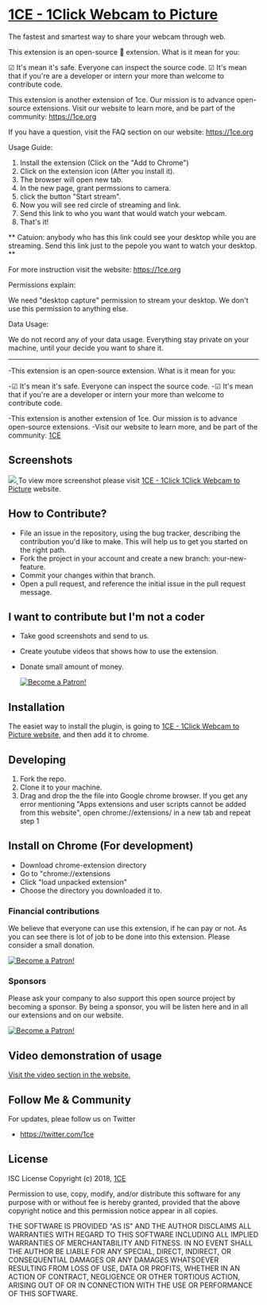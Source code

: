 # <a href="https://1ce.org/1click-stream-webcam">1CE - 1Click Webcam to Picture</a>

The fastest and smartest way to share your webcam through web.


This extension is an open-source 📰 extension. What is it mean for you:


☑ It's mean it's safe. Everyone can inspect the source code.
☑ It's mean that if you're are a developer or intern your more than welcome to contribute code.

This extension is another extension of 1ce. Our mission is to advance open-source extensions.
Visit our website to learn more, and be part of the community: https://1ce.org


If you have a question, visit the FAQ section on our website: https://1ce.org

Usage Guide:

1. Install the extension (Click on the "Add to Chrome")
2. Click on the extension icon (After you install it).
3. The browser will open new tab.
4. In the new page, grant permssions to camera.
3. click the button "Start stream".
6. Now you will see red circle of streaming and link.
7. Send this link to who you want that would watch your webcam.
8. That's it!

**  Catuion: anybody who has this link could see your desktop while you are streaming. Send this link just to the pepole you want to watch your desktop. **

For more instruction visit the website: https://1ce.org


Permissions explain:


We need "desktop capture" permission to stream your desktop.
We don't use this permission to anything else.

Data Usage:

We do not record any of your data usage. Everything stay private on your machine, until your decide you want to share it. 

---

-This extension is an open-source extension. What is it mean for you:

-☑ It's mean it's safe. Everyone can inspect the source code.
-☑ It's mean that if you're are a developer or intern your more than welcome to contribute code.

-This extension is another extension of 1ce. Our mission is to advance open-source extensions.
-Visit our website to learn more, and be part of the community: <a href="https://1ce.org">1CE</a>



## Screenshots

<a href="https://1ce.org/1click-stream-webcam">
<img src="https://1ce.org/screenshots/1click-stream-webcam-1.png" />
</a>
To view more screenshot please visit <a href="https://1ce.org">1CE - 1Click 1Click Webcam to Picture</a> website.



## How to Contribute?

* File an issue in the repository, using the bug tracker, describing the contribution you'd like to make. This will help us to get you started on the right path.
* Fork the project in your account and create a new branch: your-new-feature.
* Commit your changes within that branch.
* Open a pull request, and reference the initial issue in the pull request message.

## I want to contribute but I'm not a coder

* Take good screenshots and send to us.
* Create youtube videos that shows how to use the extension.
* Donate small amount of money.

  <a href="https://www.patreon.com/bePatron?u=5449508" >
  <img src="https://1ce.org/patreon.png" alt="Become a Patron!"></a>

## Installation

The easiet way to install the plugin, is going to [1CE - 1Click Webcam to Picture website](https://1ce.org/1click-stream-webcam), and then add it to chrome.

## Developing

1.  Fork the repo.
2.  Clone it to your machine.
3.  Drag and drop the the file into Google chrome browser.
    If you get any error mentioning "Apps extensions and user scripts cannot be added from this website", open chrome://extensions/ in a new tab and repeat step 1

## Install on Chrome (For development)

* Download chrome-extension directory
* Go to "chrome://extensions
* Click "load unpacked extension"
* Choose the directory you downloaded it to.

### Financial contributions

We believe that everyone can use this extension, if he can pay or not.
As you can see there is lot of job to be done into this extension.
Please consider a small donation.

<a href="https://www.patreon.com/bePatron?u=5449508">
<img src="https://1ce.org/patreon.png" alt="Become a Patron!">
</a>

### Sponsors

Please ask your company to also support this open source project by becoming a sponsor.
By being a sponsor, you will be listen here and in all our extensions and on our website.

<a href="https://www.patreon.com/bePatron?u=5449508" >
<img src="https://1ce.org/patreon.png" alt="Become a Patron!"></a>

## Video demonstration of usage

<a href="https://1ce.org/1click-stream-webcam/video">
Visit the video section in the website.
</a>

## Follow Me & Community

For updates, pleae follow us on Twitter

* <a href="https://twitter.com/1ce">https://twitter.com/1ce</a>

## License

ISC License Copyright (c) 2018, <a href="https://1ce.org">1CE</a>

Permission to use, copy, modify, and/or distribute this software for any purpose with or without fee is hereby granted, provided that the above copyright notice and this permission notice appear in all copies.

THE SOFTWARE IS PROVIDED "AS IS" AND THE AUTHOR DISCLAIMS ALL WARRANTIES WITH REGARD TO THIS SOFTWARE INCLUDING ALL IMPLIED WARRANTIES OF MERCHANTABILITY AND FITNESS. IN NO EVENT SHALL THE AUTHOR BE LIABLE FOR ANY SPECIAL, DIRECT, INDIRECT, OR CONSEQUENTIAL DAMAGES OR ANY DAMAGES WHATSOEVER RESULTING FROM LOSS OF USE, DATA OR PROFITS, WHETHER IN AN ACTION OF CONTRACT, NEGLIGENCE OR OTHER TORTIOUS ACTION, ARISING OUT OF OR IN CONNECTION WITH THE USE OR PERFORMANCE OF THIS SOFTWARE.
